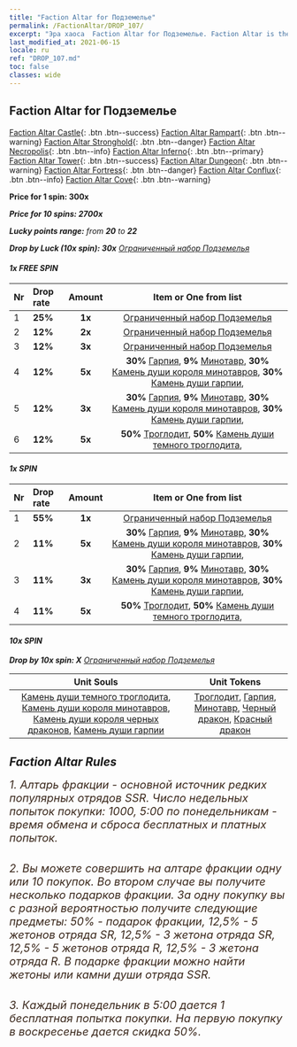 ```yaml
---
title: "Faction Altar for Подземелье"
permalink: /FactionAltar/DROP_107/
excerpt: "Эра хаоса  Faction Altar for Подземелье. Faction Altar is the primary method for obtaining SSR units from the popular faction. Limited to 1,000 purchases each week. The popular faction changes at 05:00 every Monday. Purchase attempts and free purchase attempts will also reset then."
last_modified_at: 2021-06-15
locale: ru
ref: "DROP_107.md"
toc: false
classes: wide
---
```


##  Faction Altar for **Подземелье**

  [Faction Altar Castle](/ru/FactionAltar/DROP_101/){: .btn .btn--success} [Faction Altar Rampart](/ru/FactionAltar/DROP_102/){: .btn .btn--warning} [Faction Altar Stronghold](/ru/FactionAltar/DROP_103/){: .btn .btn--danger} [Faction Altar Necropolis](/ru/FactionAltar/DROP_104/){: .btn .btn--info} [Faction Altar Inferno](/ru/FactionAltar/DROP_105/){: .btn .btn--primary} [Faction Altar Tower](/ru/FactionAltar/DROP_106/){: .btn .btn--success} [Faction Altar Dungeon](/ru/FactionAltar/DROP_107/){: .btn .btn--warning} [Faction Altar Fortress](/ru/FactionAltar/DROP_108/){: .btn .btn--danger} [Faction Altar Conflux](/ru/FactionAltar/DROP_109/){: .btn .btn--info} [Faction Altar Cove](/ru/FactionAltar/DROP_112/){: .btn .btn--warning} 

  **Price for 1 spin: 300x** <i class="fas fa-gem"/>

  **Price for 10 spins: 2700x** <i class="fas fa-gem"/>

  **Lucky points range:** from **20** to **22**

  **Drop by Luck (10x spin): 30x** [Ограниченный набор Подземелья](/ItemsRU/con_2107/)

####  1x FREE SPIN 

  |    Nr    |  Drop rate  |  Amount   |   Item or One from list  |
  |:---------|:------------|:---------:|:------------------------:|
  | 1 | **25%** | **1x** | [Ограниченный набор Подземелья](/ItemsRU/con_2107/) |
  | 2 | **12%** | **2x** | [Ограниченный набор Подземелья](/ItemsRU/con_2107/) |
  | 3 | **12%** | **3x** | [Ограниченный набор Подземелья](/ItemsRU/con_2107/) |
  | 4 | **12%** | **5x** |  **30%** [Гарпия](/ItemsRU/unt_245/),  **9%** [Минотавр](/ItemsRU/unt_248/),  **30%** [Камень души короля минотавров](/ItemsRU/unt_332/),  **30%** [Камень души гарпии](/ItemsRU/unt_329/),  |
  | 5 | **12%** | **3x** |  **30%** [Гарпия](/ItemsRU/unt_245/),  **9%** [Минотавр](/ItemsRU/unt_248/),  **30%** [Камень души короля минотавров](/ItemsRU/unt_332/),  **30%** [Камень души гарпии](/ItemsRU/unt_329/),  |
  | 6 | **12%** | **5x** |  **50%** [Троглодит](/ItemsRU/unt_244/),  **50%** [Камень души темного троглодита](/ItemsRU/unt_328/),  |


####  1x SPIN 

  |    Nr    |  Drop rate  |  Amount   |   Item or One from list  |
  |:---------|:------------|:---------:|:------------------------:|
  | 1 | **55%** | **1x** | [Ограниченный набор Подземелья](/ItemsRU/con_2107/) |
  | 2 | **11%** | **5x** |  **30%** [Гарпия](/ItemsRU/unt_245/),  **9%** [Минотавр](/ItemsRU/unt_248/),  **30%** [Камень души короля минотавров](/ItemsRU/unt_332/),  **30%** [Камень души гарпии](/ItemsRU/unt_329/),  |
  | 3 | **11%** | **3x** |  **30%** [Гарпия](/ItemsRU/unt_245/),  **9%** [Минотавр](/ItemsRU/unt_248/),  **30%** [Камень души короля минотавров](/ItemsRU/unt_332/),  **30%** [Камень души гарпии](/ItemsRU/unt_329/),  |
  | 4 | **11%** | **5x** |  **50%** [Троглодит](/ItemsRU/unt_244/),  **50%** [Камень души темного троглодита](/ItemsRU/unt_328/),  |


####  10x SPIN 

  **Drop by 10x spin: X** [Ограниченный набор Подземелья](/ItemsRU/con_2107/)

  |    Unit Souls    |  Unit Tokens  |
  |:----------------:|:-------------:|
  | [Камень души темного троглодита](/ItemsRU/unt_328/), [Камень души короля минотавров](/ItemsRU/unt_332/), [Камень души короля черных драконов](/ItemsRU/unt_334/), [Камень души гарпии](/ItemsRU/unt_329/) | [Троглодит](/ItemsRU/unt_244/), [Гарпия](/ItemsRU/unt_245/), [Минотавр](/ItemsRU/unt_248/), [Черный дракон](/ItemsRU/unt_250/), [Красный дракон](/ItemsRU/unt_251/) |



## Faction Altar Rules

  <span style="color: #3c2a1e;font-size:20px">1. Алтарь фракции - основной источник редких популярных отрядов SSR. Число недельных попыток покупки: 1000, 5:00 по понедельникам - время обмена и сброса бесплатных и платных попыток.</span><br/>

<br/>  <span style="color: #3c2a1e;font-size:20px">2. Вы можете совершить на алтаре фракции одну или 10 покупок. Во втором случае вы получите несколько подарков фракции. За одну покупку вы с разной вероятностью получите следующие предметы: 50% - подарок фракции, 12,5% - 5 жетонов отряда SR, 12,5% - 3 жетона отряда SR, 12,5% - 5 жетонов отряда R, 12,5% - 3 жетона отряда R. В подарке фракции можно найти жетоны или камни души отряда SSR.</span>

<br/>  <span style="color: #3c2a1e;font-size:20px">3. Каждый понедельник в 5:00 дается 1 бесплатная попытка покупки. На первую покупку в воскресенье дается скидка 50%.</span><br/>

<br/>